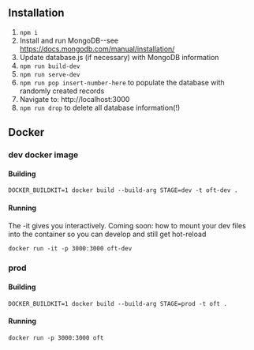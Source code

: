 ## Installation
1. `npm i`
2. Install and run MongoDB--see https://docs.mongodb.com/manual/installation/
3. Update database.js (if necessary) with MongoDB information
4. `npm run build-dev`
5. `npm run serve-dev`
6. `npm run pop insert-number-here` to populate the database with randomly created records
7. Navigate to: http://localhost:3000
8. `npm run drop` to delete all database information(!)

## Docker
### dev docker image
#### Building
```
DOCKER_BUILDKIT=1 docker build --build-arg STAGE=dev -t oft-dev .
```

#### Running
The -it gives you interactively. Coming soon: how to mount your dev files into the container so you can develop and still get hot-reload
```
docker run -it -p 3000:3000 oft-dev
```

### prod
#### Building
```
DOCKER_BUILDKIT=1 docker build --build-arg STAGE=prod -t oft .
```

#### Running
```
docker run -p 3000:3000 oft
```
